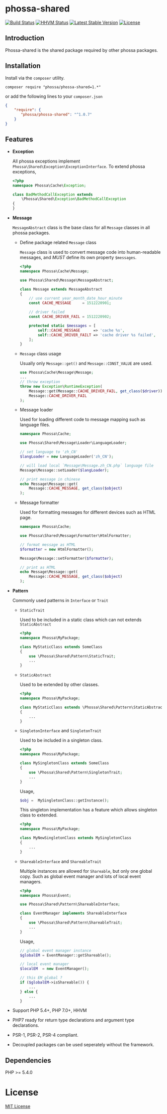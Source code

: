 # phossa-shared
[![Build Status](https://travis-ci.org/phossa/phossa-shared.svg)](https://travis-ci.org/phossa/phossa-shared.svg)
[![HHVM Status](http://hhvm.h4cc.de/badge/phossa/phossa-shared.svg)](http://hhvm.h4cc.de/package/phossa/phossa-shared)
[![Latest Stable Version](https://poser.pugx.org/phossa/phossa-shared/v/stable)](https://packagist.org/packages/phossa/phossa-shared)
[![License](https://poser.pugx.org/phossa/phossa-shared/license)](https://packagist.org/packages/phossa/phossa-shared)

Introduction
---

Phossa-shared is the shared package required by other phossa packages.

Installation
---

Install via the `composer` utility.

```
composer require "phossa/phossa-shared=1.*"
```

or add the following lines to your `composer.json`

```json
{
    "require": {
       "phossa/phossa-shared": "^1.0.7"
    }
}
```

Features
---

- **Exception**

  All phossa exceptions implement `Phossa\Shared\Exception\ExceptionInterface`.
  To extend phossa exceptions,

  ```php
  <?php
  namespace Phossa\Cache\Exception;

  class BadMethodCallException extends
      \Phossa\Shared\Exception\BadMethodCallException
  {
  }

  ```

- **Message**

  `MessageAbstract` class is the base class for all `Message` classes in all
  phossa packages.

  - Define package related `Message` class

    `Message` class is used to convert message code into human-readable
    messages, and *MUST* define its own property `$messages`.

    ```php
    <?php
    namespace Phossa\Cache\Message;

    use Phossa\Shared\Message\MessageAbstract;

    class Message extends MessageAbstract
    {
        // use current year_month_date_hour_minute
        const CACHE_MESSAGE     = 1512220901;

        // driver failed
        const CACHE_DRIVER_FAIL = 1512220902;

        protected static $messages = [
            self::CACHE_MESSAGE      => 'cache %s',
            self::CACHE_DRIVER_FAILT => 'cache driver %s failed',
        ];
    }
    ```

  - `Message` class usage

    Usually only `Message::get()` and `Message::CONST_VALUE` are used.

    ```php
    use Phossa\Cache\Message\Message;
    ...
    // throw exception
    throw new Exception\RuntimeException(
        Message::get(Message::CACHE_DRIVER_FAIL, get_class($driver)),
        Message::CACHE_DRIVER_FAIL
    );
    ```

  - Message loader

    Used for loading different code to message mapping such as language files.

    ```php
    namespace Phossa\Cache;

    use Phossa\Shared\Message\Loader\LanguageLoader;

    // set language to 'zh_CN'
    $langLoader = new LanguageLoader('zh_CN');

    // will load local `Message\Message.zh_CN.php` language file
    Message\Message::setLoader($langLoader);

    // print message in chinese
    echo Message\Message::get(
        Message::CACHE_MESSAGE, get_class($object)
    );
    ```

  - Message formatter

    Used for formatting messages for different devices such as HTML page.

    ```php
    namespace Phossa\Cache;

    use Phossa\Shared\Message\Formatter\HtmlFormatter;

    // format message as HTML
    $formatter = new HtmlFormatter();

    Message\Message::setFormatter($formatter);

    // print as HTML
    echo Message\Message::get(
        Message::CACHE_MESSAGE, get_class($object)
    );
    ```

- **Pattern**

  Commonly used patterns in `Interface` or `Trait`

  - `StaticTrait`

    Used to be included in a static class which can not extends `StaticAbstract`

    ```php
    <?php
    namespace Phossa\MyPackage;

    class MyStaticClass extends SomeClass
    {
        use \Phossa\Shared\Pattern\StaticTrait;
        ...
    }
    ```

  - `StaticAbstract`

    Used to be extended by other classes.

    ```php
    <?php
    namespace Phossa\MyPackage;

    class MyStaticClass extends \Phossa\Shared\Pattern\StaticAbstract
    {
        ...
    }
    ```

  - `SingletonInterface` and `SingletonTrait`

    Used to be included in a singleton class.

    ```php
    <?php
    namespace Phossa\MyPackage;

    class MySingletonClass extends SomeClass
    {
        use \Phossa\Shared\Pattern\SingletonTrait;
        ...
    }
    ```

    Usage,

    ```php
    $obj =  MySingletonClass::getInstance();
    ```

    This singleton implementation has a feature which allows singleton class
    to extended.

    ```php
    <?php
    namespace Phossa\MyPackage;

    class MyNewSingletonClass extends MySingletonClass
    {
        ...
    }
    ```

  - `ShareableInterface` and `ShareableTrait`

    Multiple instances are allowed for `Shareable`, but only one global copy.
    Such as global event manager and lots of local event managers.

    ```php
    <?php
    namespace Phossa\Event;

    use Phossa\Shared\Pattern\ShareableInterface;

    class EventManager implements ShareableInterface
    {
        use \Phossa\Shared\Pattern\ShareableTrait;
        ...
    }
    ```

    Usage,

    ```php
    // global event manager instance
    $globalEM = EventManager::getShareable();

    // local event manager
    $localEM  = new EventManager();

    // this EM global ?
    if ($globalEM->isShareable()) {
        ...
    } else {
        ...
    }
    ```

- Support PHP 5.4+, PHP 7.0+, HHVM

- PHP7 ready for return type declarations and argument type declarations.

- PSR-1, PSR-2, PSR-4 compliant.

- Decoupled packages can be used seperately without the framework.

Dependencies
---

PHP >= 5.4.0

# License

[MIT License](http://mit-license.org/)
